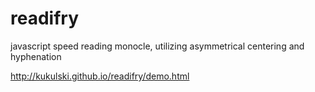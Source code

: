 readifry
========

javascript speed reading monocle, utilizing asymmetrical centering and hyphenation

http://kukulski.github.io/readifry/demo.html
